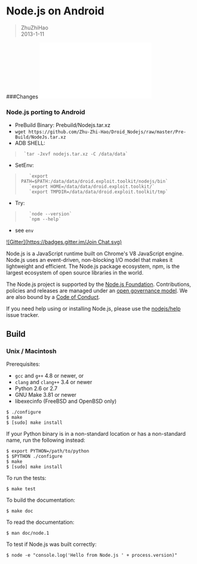 Node.js on Android
==================
> ZhuZhiHao  
> 2013-1-11  

###Changes
![Changes](./CHANGELOG.md)

### Node.js porting to Android
- PreBuild Binary: Prebuild/Nodejs.tar.xz 
- `wget https://github.com/Zhu-Zhi-Hao/Droid_Nodejs/raw/master/Pre-Build/NodeJs.tar.xz`
- ADB SHELL:  
 >      `tar -Jxvf nodejs.tar.xz -C /data/data`  
- SetEnv:  
 >        `export PATH=$PATH:/data/data/droid.exploit.toolkit/nodejs/bin`  
 >        `export HOME=/data/data/droid.exploit.toolkit/`  
 >        `export TMPDIR=/data/data/droid.exploit.toolkit/tmp`  
- Try:  
 >        `node --version`  
 >        `npm --help`  
- see `env`


[![Gitter](https://badges.gitter.im/Join Chat.svg)](https://gitter.im/nodejs/node?utm_source=badge&utm_medium=badge&utm_campaign=pr-badge&utm_content=badge)

Node.js is a JavaScript runtime built on Chrome's V8 JavaScript engine. Node.js
uses an event-driven, non-blocking I/O model that makes it lightweight and
efficient. The Node.js package ecosystem, npm, is the largest ecosystem of open
source libraries in the world.

The Node.js project is supported by the
[Node.js Foundation](https://nodejs.org/en/foundation/). Contributions,
policies and releases are managed under an
[open governance model](./GOVERNANCE.md). We are also bound by a
[Code of Conduct](./CODE_OF_CONDUCT.md).

If you need help using or installing Node.js, please use the
[nodejs/help](https://github.com/nodejs/help) issue tracker.


## Build

### Unix / Macintosh

Prerequisites:

* `gcc` and `g++` 4.8 or newer, or
* `clang` and `clang++` 3.4 or newer
* Python 2.6 or 2.7
* GNU Make 3.81 or newer
* libexecinfo (FreeBSD and OpenBSD only)

```text
$ ./configure
$ make
$ [sudo] make install
```

If your Python binary is in a non-standard location or has a
non-standard name, run the following instead:

```text
$ export PYTHON=/path/to/python
$ $PYTHON ./configure
$ make
$ [sudo] make install
```

To run the tests:

```text
$ make test
```

To build the documentation:

```text
$ make doc
```

To read the documentation:

```text
$ man doc/node.1
```

To test if Node.js was built correctly:

```
$ node -e "console.log('Hello from Node.js ' + process.version)"
```

